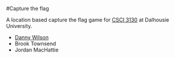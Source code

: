 #Capture the flag

A location based capture the flag game for [CSCI 3130](http://web.cs.dal.ca/~reilly/CSCI3130/index.html) at Dalhousie University.

* [Danny Wilson](http://dannywilson.ca/)
* Brook Townsend
* Jordan MacHattie

